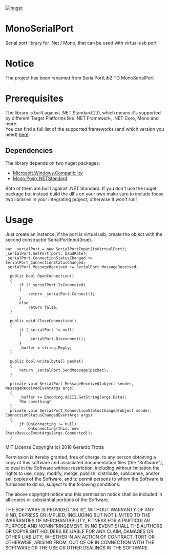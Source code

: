 [![nuget](https://img.shields.io/nuget/v/MonoSerialPort.svg)](https://www.nuget.org/packages/MonoSerialPort/)

# MonoSerialPort
Serial port library for .Net / Mono, that can be used with virtual usb port

# Notice
The project has been renamed from SerialPortLib2 TO MonoSerialPort

# Prerequisites
The library is built against .NET Standard 2.0, which means it's supported by different Target Platforms like .NET Framework, .NET Core, Mono and more.  
You can find a full list of the supported frameworks (and which version you need) [here](https://docs.microsoft.com/en-us/dotnet/standard/net-standard).  

## Dependencies
The library depends on two nuget packages:  
- [Microsoft.Windows.Compatibility](https://www.nuget.org/packages/Microsoft.Windows.Compatibility)  
- [Mono.Posix.NETStandard](https://www.nuget.org/packages/Mono.Posix.NETStandard/)  

Both of them are built against .NET Standard. If you don't use the nuget package but instead build the dll's on your own make sure to include those two libraries in your integrating project, otherwise it won't run!

# Usage
Just create an instance, if the port is virtual usb, create the object with the second constructor SerialPortInput(true).

    var _serialPort = new SerialPortInput(isVirtualPort);
    _serialPort.SetPort(port, baudRate);
    _serialPort.ConnectionStatusChanged += SerialPort_ConnectionStatusChanged;
    _serialPort.MessageReceived += SerialPort_MessageReceived;
   
      public bool OpenConnection()
      {
          if (!_serialPort.IsConnected)
          {
              return _serialPort.Connect();
          }
          else
              return false;
      }
      
      public void CloseConnection()
      {
          if (_serialPort != null)
          {
              _serialPort.Disconnect();
          }
          _buffer = string.Empty;
      }      
      
      public bool write(byte[] packet)
      {
          return _serialPort.SendMessage(packet);
      }
      
      private void SerialPort_MessageReceived(object sender, MessageReceivedEventArgs args)
      {
          _buffer += Encoding.ASCII.GetString(args.Data);
          *Do something*
      }
      private void SerialPort_ConnectionStatusChanged(object sender, ConnectionStatusChangedEventArgs args)
      {
          if (OnConnecting != null)
              OnConnecting(this, new StateDeviceEventArgs(args.Connected));
      }


MIT License
Copyright (c) 2018 Gerardo Trotta

Permission is hereby granted, free of charge, to any person obtaining a copy of this software and associated documentation files (the "Software"), to deal in the Software without restriction, including without limitation the rights to use, copy, modify, merge, publish, distribute, sublicense, and/or sell copies of the Software, and to permit persons to whom the Software is furnished to do so, subject to the following conditions:

The above copyright notice and this permission notice shall be included in all copies or substantial portions of the Software.

THE SOFTWARE IS PROVIDED "AS IS", WITHOUT WARRANTY OF ANY KIND, EXPRESS OR IMPLIED, INCLUDING BUT NOT LIMITED TO THE WARRANTIES OF MERCHANTABILITY, FITNESS FOR A PARTICULAR PURPOSE AND NONINFRINGEMENT. IN NO EVENT SHALL THE AUTHORS OR COPYRIGHT HOLDERS BE LIABLE FOR ANY CLAIM, DAMAGES OR OTHER LIABILITY, WHETHER IN AN ACTION OF CONTRACT, TORT OR OTHERWISE, ARISING FROM, OUT OF OR IN CONNECTION WITH THE SOFTWARE OR THE USE OR OTHER DEALINGS IN THE SOFTWARE.
